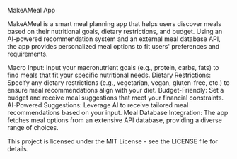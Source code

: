 MakeAMeal App

MakeAMeal is a smart meal planning app that helps users discover meals based on their nutritional goals, dietary restrictions, and budget. Using an AI-powered recommendation system and an external meal database API, the app provides personalized meal options to fit users' preferences and requirements.

Macro Input: Input your macronutrient goals (e.g., protein, carbs, fats) to find meals that fit your specific nutritional needs.
Dietary Restrictions: Specify any dietary restrictions (e.g., vegetarian, vegan, gluten-free, etc.) to ensure meal recommendations align with your diet.
Budget-Friendly: Set a budget and receive meal suggestions that meet your financial constraints.
AI-Powered Suggestions: Leverage AI to receive tailored meal recommendations based on your input.
Meal Database Integration: The app fetches meal options from an extensive API database, providing a diverse range of choices.

This project is licensed under the MIT License - see the LICENSE file for details.
